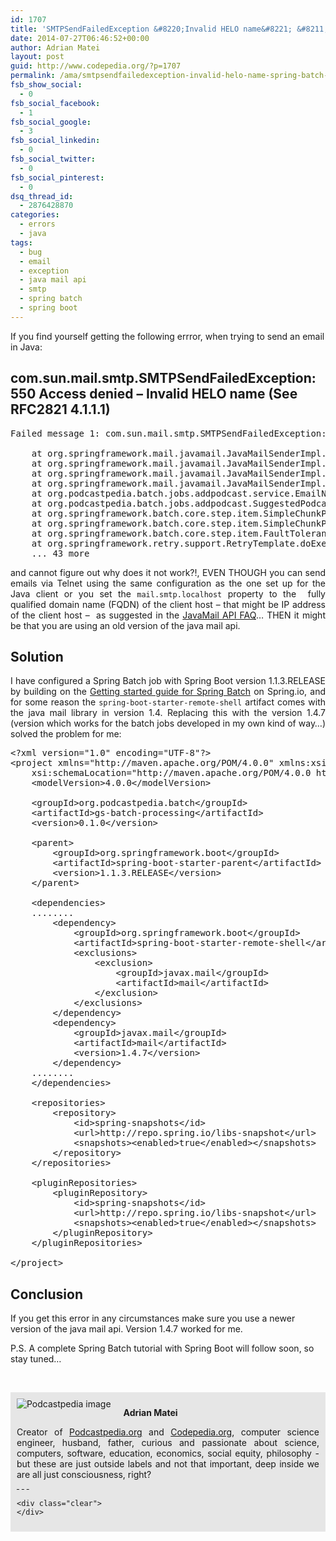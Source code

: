 ```yaml
---
id: 1707
title: 'SMTPSendFailedException &#8220;Invalid HELO name&#8221; &#8211; Spring Batch with Spring Boot'
date: 2014-07-27T06:46:52+00:00
author: Adrian Matei
layout: post
guid: http://www.codepedia.org/?p=1707
permalink: /ama/smtpsendfailedexception-invalid-helo-name-spring-batch-with-spring-boot/
fsb_show_social:
  - 0
fsb_social_facebook:
  - 1
fsb_social_google:
  - 3
fsb_social_linkedin:
  - 0
fsb_social_twitter:
  - 0
fsb_social_pinterest:
  - 0
dsq_thread_id:
  - 2876428870
categories:
  - errors
  - java
tags:
  - bug
  - email
  - exception
  - java mail api
  - smtp
  - spring batch
  - spring boot
---
```

If you find yourself getting the following errror, when trying to send an email in Java:

## com.sun.mail.smtp.SMTPSendFailedException: 550 Access denied &#8211; Invalid HELO name (See RFC2821 4.1.1.1)

<pre class="lang:sh mark:1 decode:true" title="Error message">Failed message 1: com.sun.mail.smtp.SMTPSendFailedException: 550 Access denied - Invalid HELO name (See RFC2821 4.1.1.1)

	at org.springframework.mail.javamail.JavaMailSenderImpl.doSend(JavaMailSenderImpl.java:448)
	at org.springframework.mail.javamail.JavaMailSenderImpl.send(JavaMailSenderImpl.java:346)
	at org.springframework.mail.javamail.JavaMailSenderImpl.send(JavaMailSenderImpl.java:363)
	at org.springframework.mail.javamail.JavaMailSenderImpl.send(JavaMailSenderImpl.java:351)
	at org.podcastpedia.batch.jobs.addpodcast.service.EmailNotificationServiceImpl.sendPodcastAdditionConfirmation(EmailNotificationServiceImpl.java:53)
	at org.podcastpedia.batch.jobs.addpodcast.SuggestedPodcastItemWriter.write(SuggestedPodcastItemWriter.java:50)
	at org.springframework.batch.core.step.item.SimpleChunkProcessor.writeItems(SimpleChunkProcessor.java:175)
	at org.springframework.batch.core.step.item.SimpleChunkProcessor.doWrite(SimpleChunkProcessor.java:151)
	at org.springframework.batch.core.step.item.FaultTolerantChunkProcessor$3.doWithRetry(FaultTolerantChunkProcessor.java:329)
	at org.springframework.retry.support.RetryTemplate.doExecute(RetryTemplate.java:263)
	... 43 more</pre>

<p style="text-align: justify;">
  and cannot figure out why does it not work?!, EVEN THOUGH you can send emails via Telnet using the same configuration as the one set up for the Java client or you set the <code>mail.smtp.localhost</code> property to the  fully qualified domain name (FQDN) of the client host &#8211; that might be IP address of the client host &#8211;  as suggested in the <a title="http://www.oracle.com/technetwork/java/faq-135477.html#helo" href="http://www.oracle.com/technetwork/java/faq-135477.html#helo" target="_blank">JavaMail API FAQ</a>&#8230; THEN it might be that you are using an old version of the java mail api.<!--more-->
</p>

## Solution

<p style="text-align: justify;">
  I have configured a Spring Batch job with Spring Boot version 1.1.3.RELEASE by building on the <a title="http://spring.io/guides/gs/batch-processing/" href="http://spring.io/guides/gs/batch-processing/" target="_blank">Getting started guide for Spring Batch</a> on Spring.io, and for some reason the <code>spring-boot-starter-remote-shell</code> artifact comes with the java mail library in version 1.4. Replacing this with the version 1.4.7 (version which works for the batch jobs developed in my own kind of way&#8230;) solved the problem for me:
</p>

<pre class="lang:xhtml mark:18-32 decode:true " title="Snippet from pom.xml to solve the problem">&lt;?xml version="1.0" encoding="UTF-8"?&gt;
&lt;project xmlns="http://maven.apache.org/POM/4.0.0" xmlns:xsi="http://www.w3.org/2001/XMLSchema-instance"
    xsi:schemaLocation="http://maven.apache.org/POM/4.0.0 http://maven.apache.org/xsd/maven-4.0.0.xsd"&gt;
    &lt;modelVersion&gt;4.0.0&lt;/modelVersion&gt;

    &lt;groupId&gt;org.podcastpedia.batch&lt;/groupId&gt;
    &lt;artifactId&gt;gs-batch-processing&lt;/artifactId&gt;
    &lt;version&gt;0.1.0&lt;/version&gt;

    &lt;parent&gt;
        &lt;groupId&gt;org.springframework.boot&lt;/groupId&gt;
        &lt;artifactId&gt;spring-boot-starter-parent&lt;/artifactId&gt;
        &lt;version&gt;1.1.3.RELEASE&lt;/version&gt;
    &lt;/parent&gt;

    &lt;dependencies&gt;
	........
 		&lt;dependency&gt;
			&lt;groupId&gt;org.springframework.boot&lt;/groupId&gt;
			&lt;artifactId&gt;spring-boot-starter-remote-shell&lt;/artifactId&gt;
		    &lt;exclusions&gt;
		        &lt;exclusion&gt;
					&lt;groupId&gt;javax.mail&lt;/groupId&gt;
					&lt;artifactId&gt;mail&lt;/artifactId&gt;
		        &lt;/exclusion&gt;
		    &lt;/exclusions&gt;				
		&lt;/dependency&gt;
		&lt;dependency&gt;
			&lt;groupId&gt;javax.mail&lt;/groupId&gt;
			&lt;artifactId&gt;mail&lt;/artifactId&gt;
			&lt;version&gt;1.4.7&lt;/version&gt;
		&lt;/dependency&gt;
	........
    &lt;/dependencies&gt;

    &lt;repositories&gt;
        &lt;repository&gt;
            &lt;id&gt;spring-snapshots&lt;/id&gt;
            &lt;url&gt;http://repo.spring.io/libs-snapshot&lt;/url&gt;
            &lt;snapshots&gt;&lt;enabled&gt;true&lt;/enabled&gt;&lt;/snapshots&gt;
        &lt;/repository&gt;
    &lt;/repositories&gt;

    &lt;pluginRepositories&gt;
        &lt;pluginRepository&gt;
            &lt;id&gt;spring-snapshots&lt;/id&gt;
            &lt;url&gt;http://repo.spring.io/libs-snapshot&lt;/url&gt;
            &lt;snapshots&gt;&lt;enabled&gt;true&lt;/enabled&gt;&lt;/snapshots&gt;
        &lt;/pluginRepository&gt;
    &lt;/pluginRepositories&gt;

&lt;/project&gt;</pre>

## Conclusion

If you get this error in any circumstances make sure you use a newer version of the java mail api. Version 1.4.7 worked for me.

<p class="note_normal">
  P.S. A complete Spring Batch tutorial with Spring Boot will follow soon, so stay tuned&#8230;
</p>

&nbsp;

<div id="about_author" style="background-color: #e6e6e6; padding: 10px;">
  <img id="author_portrait" style="float: left; margin-right: 20px;" src="{{site.url}}/images/authors/amacoder.png" alt="Podcastpedia image" />

  <p id="about_author_header">
    <strong>Adrian Matei</strong>
  </p>

  <div id="author_details" style="text-align: justify;">
    Creator of <a title="Podcastpedia.org, knowledge to go" href="https://github.com/CodepediaOrg/podcastpedia" target="_blank">Podcastpedia.org</a> and <a title="CodepediaOrg, share code knowledge" href="http://www.codepedia.org" target="_blank">Codepedia.org</a>, computer science engineer, husband, father, curious and passionate about science, computers, software, education, economics, social equity, philosophy - but these are just outside labels and not that important, deep inside we are all just consciousness, right?
  </div>

  <div id="follow_social" style="clear: both;">
    <div id="social_logos">
       <a class="icon-twitter" href="https://twitter.com/CodepediaOrg" target="_blank"> </a> <a class="icon-facebook" href="https://www.facebook.com/CodepediaOrg" target="_blank"> </a> <a class="icon-linkedin" href="https://www.linkedin.com/company/codepediaorg" target="_blank"> </a> <a class="icon-github" href="https://github.com/adrianmatei-me" target="_blank"> </a>
    </div>

    <div class="clear">
    </div>
  </div>
</div>

